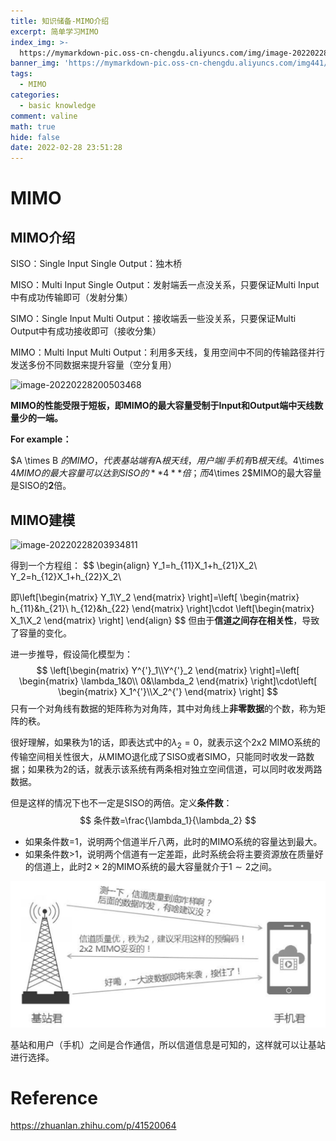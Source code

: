 ```yaml
---
title: 知识储备-MIMO介绍
excerpt: 简单学习MIMO
index_img: >-
  https://mymarkdown-pic.oss-cn-chengdu.aliyuncs.com/img/image-20220228235302024.png
banner_img: 'https://mymarkdown-pic.oss-cn-chengdu.aliyuncs.com/img441/1638523690670.jpg'
tags:
  - MIMO
categories:
  - basic knowledge
comment: valine
math: true
hide: false
date: 2022-02-28 23:51:28
---
```


# MIMO

## MIMO介绍

SISO：Single Input Single Output：独木桥

MISO：Multi Input Single Output：发射端丢一点没关系，只要保证Multi Input 中有成功传输即可（发射分集）

SIMO：Single Input Multi Output：接收端丢一些没关系，只要保证Multi Output中有成功接收即可（接收分集）

MIMO：Multi Input Multi Output：利用多天线，复用空间中不同的传输路径并行发送多份不同数据来提升容量（空分复用）

![image-20220228200503468](https://mymarkdown-pic.oss-cn-chengdu.aliyuncs.com/img441/image-20220228200503468.png)

**MIMO的性能受限于短板，即MIMO的最大容量受制于Input和Output端中天线数量少的一端。**

**For example：**

$A \times B $的MIMO，代表基站端有$A$根天线，用户端/手机有$B$根天线。$4\times 4$MIMO的最大容量可以达到SISO的**4**倍；而$4\times 2$MIMO的最大容量是SISO的**2**倍。

## MIMO建模

![image-20220228203934811](https://mymarkdown-pic.oss-cn-chengdu.aliyuncs.com/img441/image-20220228203934811.png)

得到一个方程组：
$$
\begin{align}
Y_1=h_{11}X_1+h_{21}X_2\\
Y_2=h_{12}X_1+h_{22}X_2\\

即\left[\begin{matrix}
Y_1\\Y_2
\end{matrix}
\right]=\left[
\begin{matrix}
h_{11}&h_{21}\\
h_{12}&h_{22}
\end{matrix}
\right]\cdot
\left[\begin{matrix}
X_1\\X_2
\end{matrix}
\right]
\end{align}
$$
但由于**信道之间存在相关性**，导致了容量的变化。

进一步推导，假设简化模型为：
$$
\left[\begin{matrix}
Y^{'}_1\\Y^{'}_2
\end{matrix}
\right]=\left[
\begin{matrix}
\lambda_1&0\\
0&\lambda_2
\end{matrix}
\right]\cdot\left[
\begin{matrix}
X_1^{'}\\X_2^{'}
\end{matrix}
\right]
$$
只有一个对角线有数据的矩阵称为对角阵，其中对角线上**非零数据**的个数，称为矩阵的秩。

很好理解，如果秩为1的话，即表达式中的$\lambda_2=0$，就表示这个2x2 MIMO系统的传输空间相关性很大，从MIMO退化成了SISO或者SIMO，只能同时收发一路数据；如果秩为2的话，就表示该系统有两条相对独立空间信道，可以同时收发两路数据。

但是这样的情况下也不一定是SISO的两倍。定义**条件数**：
$$
条件数=\frac{\lambda_1}{\lambda_2}
$$

- 如果条件数=1，说明两个信道半斤八两，此时的MIMO系统的容量达到最大。
- 如果条件数>1，说明两个信道有一定差距，此时系统会将主要资源放在质量好的信道上，此时$2\times 2$的MIMO系统的最大容量就介于$1\sim2$之间。

![image-20220228234827809](introduction4mimo.assets/image-20220228234827809.png)

基站和用户（手机）之间是合作通信，所以信道信息是可知的，这样就可以让基站进行选择。

# Reference

https://zhuanlan.zhihu.com/p/41520064
